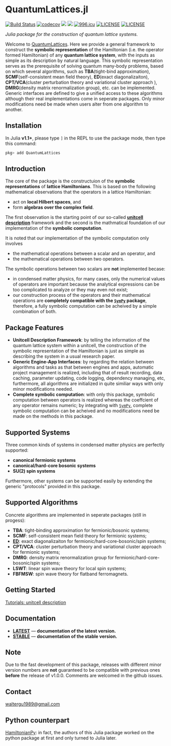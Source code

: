 # QuantumLattices.jl

[![Build Status](https://api.travis-ci.org/Quantum-Many-Body/QuantumLattices.jl.svg?branch=master)](https://travis-ci.org/Quantum-Many-Body/QuantumLattices.jl)
[![codecov](https://codecov.io/gh/Quantum-Many-Body/QuantumLattices.jl/branch/master/graph/badge.svg)](https://codecov.io/gh/Quantum-Many-Body/QuantumLattices.jl)
[![][docs-latest-img]][docs-latest-url]
[![][docs-stable-img]][docs-stable-url]
[![996.icu](https://img.shields.io/badge/link-996.icu-red.svg)](https://996.icu)
[![LICENSE](https://img.shields.io/badge/License-Apache%202.0-blue.svg)](https://opensource.org/licenses/Apache-2.0)
[![LICENSE](https://img.shields.io/badge/license-Anti%20996-blue.svg)](https://github.com/996icu/996.ICU/blob/master/LICENSE)

*Julia package for the construction of quantum lattice systems.*

Welcome to [QuantumLattices](https://github.com/Quantum-Many-Body/QuantumLattices.jl). Here we provide a general framework to construct the **symbolic representation** of the Hamiltonian (i.e. the operator formed Hamiltonian) of any **quantum lattice system**, with the inputs as simple as its description by natural language. This symbolic representation serves as the prerequisite of solving quantum many-body problems, based on which several algorithms, such as **TBA**(tight-bind approximation), **SCMF**(self-consistent mean field theory), **ED**(exact diagonalizaiton), **CPT/VCA**(cluster perturbation theory and variational cluster approach ), **DMRG**(density matrix renormalization group), etc. can be implemented. Generic interfaces are defined to give a unified access to these algorithms although their real implementations come in seperate packages. Only minor modifications need be made when users alter from one algorithm to another.

## Installation

In Julia **v1.1+**, please type `]` in the REPL to use the package mode, then type this command:

```julia
pkg> add QuantumLattices
```

## Introduction

The core of the package is the constructuion of the **symbolic representations** of **lattice Hamiltonians**. This is based on the following mathematical observations that the operators in a lattice Hamiltonian:
* act on **local Hilbert spaces**, and
* form **algebras over the complex field**.

The first observation is the starting point of our so-called [**unitcell description**](https://quantum-many-body.github.io/QuantumLattices.jl/dev/tutorials/UnitcellDescription/) framework and the second is the mathmatical foundation of our implementation of the **symbolic computation**.

It is noted that our implementation of the symbolic computation only involves
* the mathematical operations between a scalar and an operator, and
* the mathematical operations between two operators.

The symbolic operations between two scalars are **not** implemented becase:
* in condensed matter physics, for many cases, only the numerical values of operators are important because the analytical expressions can be too complicated to analyze or they may even not exist;
* our construction process of the operators and their mathematical operations are **completely compatible with the [`SymPy`](https://github.com/JuliaPy/SymPy.jl) package**, therefore, a fully symbolic computation can be acheived by a simple combination of both.

## Package Features

* **Unitcell Description Framework**: by telling the information of the quantum lattice system within a unitcell, the construction of the symbolic representation of the Hamiltonian is just as simple as describing the system in a usual research paper.
* **Generic Engine-App Interfaces**: by regarding the relation between algorithms and tasks as that between engines and apps, automatic project management is realized, including that of result recording, data caching, parameter updating, code logging, dependency managing, etc, furthermore, all algorithms are initialized in quite similiar ways with only minor modifications needed.
* **Complete symbolic computation**: with only this package, symbolic computation between operators is realized whereas the coeffcient of any operator remains numeric; by integrating with [`SymPy`](https://github.com/JuliaPy/SymPy.jl), complete symbolic computation can be acheived and no modifications need be made on the methods in this package.

## Supported Systems

Three common kinds of systems in condensed matter physics are perfectly supported:
* **canonical fermionic systems**
* **canonical/hard-core bosonic systems**
* **SU(2) spin systems**

Furthermore, other systems can be supported easily by extending the generic "protocols" provided in this package.

## Supported Algorithms

Concrete algorithms are implemented in seperate packages (still in progess):
* **TBA**: tight-binding approximation for fermionic/bosonic systems;
* **SCMF**: self-consistent mean field theory for fermionic systems;
* **[ED](https://github.com/Quantum-Many-Body/ExactDiagonalization.jl)**: exact diagonalizaiton for fermionic/hard-core-bosonic/spin systems;
* **CPT/VCA**: cluster perturbation theory and variational cluster approach for fermionic systems;
* **DMRG**: density matrix renormalization group for fermionic/hard-core-bosonic/spin systems;
* **LSWT**: linear spin wave theory for local spin systems;
* **FBFMSW**: spin wave theory for flatband ferromagnets.

## Getting Started
[Tutorials: unitcell description](https://quantum-many-body.github.io/QuantumLattices.jl/dev/tutorials/UnitcellDescription/)

## Documentation
- [**LATEST**][docs-latest-url] &mdash; **documentation of the latest version.**
- [**STABLE**][docs-stable-url] &mdash; **documentation of the stable version.**

## Note

Due to the fast development of this package, releases with different minor version numbers are **not** guaranteed to be compatible with previous ones **before** the release of v1.0.0. Comments are welcomed in the github issues.

## Contact
waltergu1989@gmail.com

## Python counterpart
[HamiltonianPy](https://github.com/waltergu/HamiltonianPy): in fact, the authors of this Julia package worked on the python package at first and only turned to Julia later.

[docs-latest-img]: https://img.shields.io/badge/docs-latest-blue.svg
[docs-latest-url]: https://quantum-many-body.github.io/QuantumLattices.jl/latest/
[docs-stable-img]: https://img.shields.io/badge/docs-stable-blue.svg
[docs-stable-url]: https://quantum-many-body.github.io/QuantumLattices.jl/stable/

